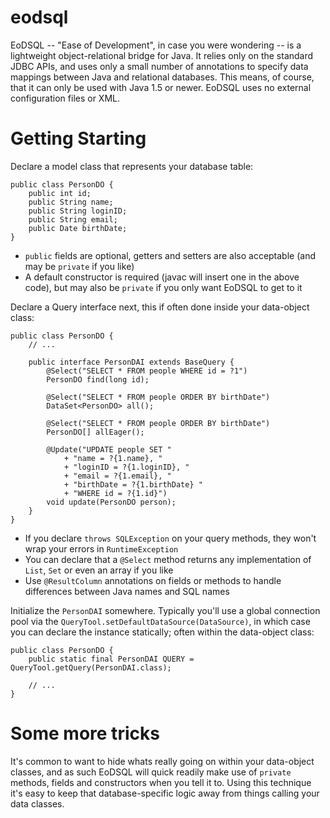 # eodsql
EoDSQL -- "Ease of Development", in case you were wondering -- is a lightweight
object-relational bridge for Java. It relies only on the standard JDBC APIs,
and uses only a small number of annotations to specify data mappings between Java and relational databases.
This means, of course, that it can only be used with Java 1.5 or newer.
EoDSQL uses no external configuration files or XML.

# Getting Starting

Declare a model class that represents your database table:
```
public class PersonDO {
    public int id;
    public String name;
    public String loginID;
    public String email;
    public Date birthDate;
}
```

* `public` fields are optional, getters and setters are also acceptable (and may be `private` if you like)
* A default constructor is required (javac will insert one in the above code), but may also be `private` if you only want EoDSQL to get to it

Declare a Query interface next, this if often done inside your data-object class:

```
public class PersonDO {
    // ...

    public interface PersonDAI extends BaseQuery {
        @Select("SELECT * FROM people WHERE id = ?1")
        PersonDO find(long id);
        
        @Select("SELECT * FROM people ORDER BY birthDate")
        DataSet<PersonDO> all();
        
        @Select("SELECT * FROM people ORDER BY birthDate")
        PersonDO[] allEager();
        
        @Update("UPDATE people SET "
            + "name = ?{1.name}, "
            + "loginID = ?{1.loginID}, "
            + "email = ?{1.email}, "
            + "birthDate = ?{1.birthDate} "
            + "WHERE id = ?{1.id}")
        void update(PersonDO person);
    }
}
```

* If you declare `throws SQLException` on your query methods, they won't wrap your errors in `RuntimeException`
* You can declare that a `@Select` method returns any implementation of `List`, `Set` or even an array if you like
* Use `@ResultColumn` annotations on fields or methods to handle differences between Java names and SQL names

Initialize the `PersonDAI` somewhere. Typically you'll use a global connection pool via the `QueryTool.setDefaultDataSource(DataSource)`, in which
case you can declare the instance statically; often within the data-object class:

```
public class PersonDO {
    public static final PersonDAI QUERY = QueryTool.getQuery(PersonDAI.class);

    // ...
}
```

# Some more tricks

It's common to want to hide whats really going on within your data-object classes,
and as such EoDSQL will quick readily make use of `private` methods, fields and constructors
when you tell it to. Using this technique it's easy to keep that database-specific
logic away from things calling your data classes.